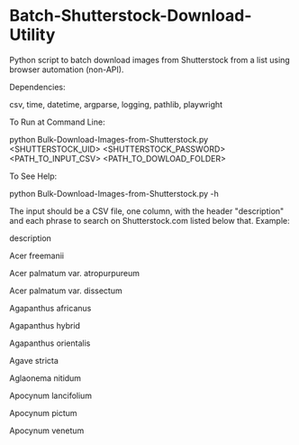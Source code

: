 # Batch-Shutterstock-Download-Utility
Python script to batch download images from Shutterstock from a list using browser automation (non-API).

Dependencies:

csv, time, datetime, argparse, logging, pathlib, playwright

To Run at Command Line:

python Bulk-Download-Images-from-Shutterstock.py <SHUTTERSTOCK_UID> <SHUTTERSTOCK_PASSWORD> <PATH_TO_INPUT_CSV> <PATH_TO_DOWLOAD_FOLDER>

To See Help:

python Bulk-Download-Images-from-Shutterstock.py -h

The input should be a CSV file, one column, with the header "description" and each phrase to search on Shutterstock.com listed below that. Example:

description

Acer freemanii

Acer palmatum var. atropurpureum

Acer palmatum var. dissectum

Agapanthus africanus

Agapanthus hybrid

Agapanthus orientalis

Agave stricta

Aglaonema nitidum

Apocynum lancifolium

Apocynum pictum

Apocynum venetum
